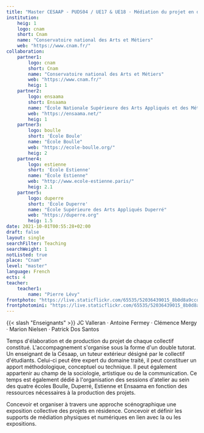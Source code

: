 ```yaml
---
title: "Master CESAAP - PUDS04 / UE17 & UE18 · Médiation du projet en design"
institution:
    heig: 1
    logo: cnam
    short: Cnam
    name: "Conservatoire national des Arts et Métiers"
    web: "https://www.cnam.fr/"
collaboration:
    partner1:
        logo: cnam
        short: Cnam
        name: "Conservatoire national des Arts et Métiers"
        web: "https://www.cnam.fr/"
        heig: 1
    partner2:
        logo: ensaama
        short: Ensaama
        name: "École Nationale Supérieure des Arts Appliqués et des Métiers d’Art"
        web: "https://ensaama.net/"
        heig: 1
    partner3:
        logo: boulle
        short: 'École Boule'
        name: "École Boulle"
        web: "https://ecole-boulle.org/"
        heig: 2
    partner4:
        logo: estienne
        short: 'École Estienne'
        name: "École Estienne"
        web: "http://www.ecole-estienne.paris/"
        heig: 2.1
    partner5:
        logo: duperre
        short: 'École Duperre'
        name: "École Supérieure des Arts Appliqués Duperré"
        web: "https://duperre.org"
        heig: 1.5
date: 2021-10-01T00:55:28+02:00
draft: false
layout: single
searchFilter: Teaching
searchWeight: 1
notListed: true
place: "Cnam"
level: "master"
language: French
ects: 4
teacher:
    teacher1:
        name: "Pierre Lévy"
frontphoto: "https://live.staticflickr.com/65535/52036439015_8b0d8a9ccd.jpg"
frontphotomini: "https://live.staticflickr.com/65535/52036439015_8b0d8a9ccd_m.jpg"
---
```


{{< slash "Enseignants" >}} JC Valleran · Antoine Fermey · Clémence Mergy · Marion Nielsen · Patrick Dos Santos

Temps d'élaboration et de production du projet de chaque collectif constitué. L'accompagnement
s'organise sous la forme d'un double tutorat. Un enseignant de la Césaap, un tuteur extérieur
désigné par le collectif d'étudiants. Celui-ci peut être expert du domaine traité, il peut constituer
un apport méthodologique, conceptuel ou technique. Il peut également appartenir au champ de
la sociologie, artistique ou de la communication.
Ce temps est également dédié à l'organisation des sessions d'atelier au sein des quatre écoles
Boulle, Duperré, Estienne et Ensaama en fonction des ressources nécessaires à la production des
projets.

Concevoir et organiser à travers une approche scénographique une exposition collective des
projets en résidence. Concevoir et définir les supports de médiation physiques et numériques en
lien avec la ou les expositions.